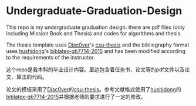 # Undergraduate-Graduation-Design

This repo is my undergraduate graduation design. there are pdf files (only including Mission Book and Thesis) and codes for algorithms and thesis.

The thesis template uses [Disc0ver](https://github.com/disc0ver-csu)'s [csu-thesis](https://github.com/disc0ver-csu/csu-thesis) and the bibliography format uses [hushidong](https://github.com/hushidong)'s [biblatex-gb7714-2015](https://github.com/hushidong/biblatex-gb7714-2015) and has been modified according to the requirements of the instructor.

这个repo是我本科的毕业设计内容。里边包含着任务书、论文等的pdf文件以及论文、算法的代码。

论文的模板采用了[Disc0ver](https://github.com/disc0ver-csu)的[csu-thesis](https://github.com/disc0ver-csu/csu-thesis)。参考文献格式使用了[hushidong](https://github.com/hushidong)的[biblatex-gb7714-2015](https://github.com/hushidong/biblatex-gb7714-2015)并根据老师的要求进行了一定的修改。
